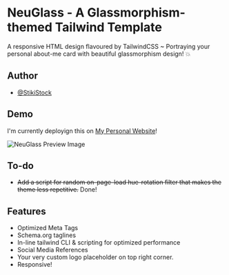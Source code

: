 
# NeuGlass - A Glassmorphism-themed Tailwind Template

A responsive HTML design flavoured by TailwindCSS ~ Portraying your personal about-me
card with beautiful glassmorphism design! 💥

## Author

- [@StikiStock](https://www.github.com/stikistock)


## Demo

I'm currently deployign this on [My Personal Website](https://stiki.ir)!

![NeuGlass Preview Image](https://user-images.githubusercontent.com/87359144/184803230-ecada1d6-8d8b-4f29-9b30-19a8768083d1.png)

## To-do

- ~~Add a script for random on-page-load hue-rotation filter that makes the theme less repetitive.~~ Done!

## Features

- Optimized Meta Tags
- Schema.org taglines
- In-line tailwind CLI & scripting for optimized performance
- Social Media References
- Your very custom logo placeholder on top right corner.
- Responsive!
